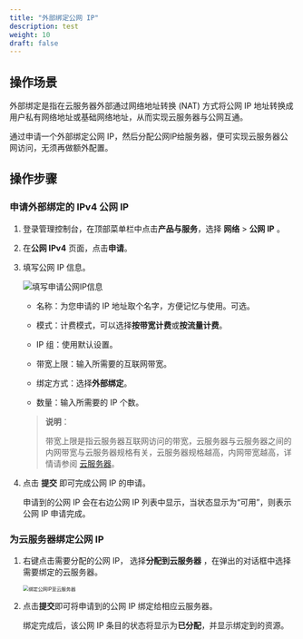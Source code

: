 ```yaml
---
title: "外部绑定公网 IP"
description: test
weight: 10
draft: false
---
```


## 操作场景

外部绑定是指在云服务器外部通过网络地址转换 (NAT) 方式将公网 IP 地址转换成用户私有网络地址或基础网络地址，从而实现云服务器与公网互通。

通过申请一个外部绑定公网 IP，然后分配公网IP给服务器，便可实现云服务器公网访问，无须再做额外配置。

## 操作步骤

### 申请外部绑定的 IPv4 公网 IP

1. 登录管理控制台，在顶部菜单栏中点击**产品与服务**，选择 **网络** > **公网 IP** 。

2. 在**公网 IPv4** 页面，点击**申请**。

3. 填写公网 IP 信息。

   <img src="../../../_images/create_eip.png" alt="填写申请公网IP信息" />

   - 名称：为您申请的 IP 地址取个名字，方便记忆与使用。可选。
   - 模式：计费模式，可以选择**按带宽计费**或**按流量计费**。
   - IP 组：使用默认设置。
   - 带宽上限：输入所需要的互联网带宽。
   - 绑定方式：选择**外部绑定**。

     <!--备案： ICP 备案。若您打算做公开的网站，在中国大陆需要备案。-->
   - 数量：输入所需要的 IP 个数。

   > **说明**：
   >
   > 带宽上限是指云服务器互联网访问的带宽，云服务器与云服务器之间的内网带宽与云服务器规格有关，云服务器规格越高，内网带宽越高，详情请参阅 [云服务器](/compute/vm/intro/instance/)。
   >
   > <!--若您在表单中标示了需要 ICP 备案， 那么您申请到的公网 IP 不能立刻投入使用，需要完成政府备案后才可以使用； 若您在表单中标示了不需要 ICP 备案，那么您申请到的公网 IP 可以立刻开始使用。-->

4. 点击 **提交** 即可完成公网 IP 的申请。

   申请到的公网 IP 会在右边公网 IP 列表中显示，当状态显示为“可用”，则表示公网 IP 申请完成。


### 为云服务器绑定公网 IP

1. 右键点击需要分配的公网 IP， 选择**分配到云服务器** ，在弹出的对话框中选择需要绑定的云服务器。

   <img src="../../../_images/already_eip_for_host2.png" alt="绑定公网IP至云服务器" style="zoom:60%;" />

2. 点击**提交**即可将申请到的公网 IP 绑定给相应云服务器。

   绑定完成后，该公网 IP 条目的状态将显示为**已分配**，并显示绑定到的资源。

